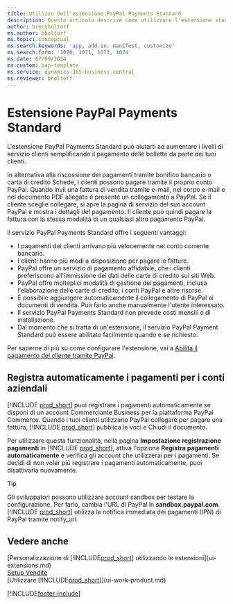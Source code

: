 ```yaml
---
title: Utilizzo dell'estensione PayPal Payments Standard
description: Questo articolo descrive come utilizzare l'estensione standard per consentire ai clienti di eseguire pagamenti con PayPal.
author: brentholtorf
ms.author: bholtorf
ms.topic: conceptual
ms.search.keywords: 'app, add-in, manifest, customize'
ms.search.form: '1070, 1071, 1073, 1074'
ms.date: 07/09/2024
ms.custom: bap-template
ms.service: dynamics-365-business-central
ms.reviewer: bholtorf
---
```

# <a name="the-paypal-payments-standard-extension"></a>Estensione PayPal Payments Standard

L'estensione PayPal Payments Standard può aiutarti ad aumentare i livelli di servizio clienti semplificando il pagamento delle bollette da parte dei tuoi clienti.

In alternativa alla riscossione dei pagamenti tramite bonifico bancario o carta di credito Schede, i clienti possono pagare tramite il proprio conto PayPal. Quando invii una fattura di vendita tramite e-mail, nel corpo e-mail e nel documento PDF allegato è presente un collegamento a PayPal. Se il cliente sceglie collegare, si apre la pagina di servizio del suo account PayPal e mostra i dettagli del pagamento. Il cliente può quindi pagare la fattura con la stessa modalità di un qualsiasi altro pagamento PayPal.

Il servizio PayPal Payments Standard offre i seguenti vantaggi:

* I pagamenti dei clienti arrivano più velocemente nel conto corrente bancario.
* I clienti hanno più modi a disposizione per pagare le fatture.
* PayPal offre un servizio di pagamento affidabile, che i clienti preferiscono all'immissione dei dati delle carte di credito sui siti Web.
* PayPal offre molteplici modalità di gestione dei pagamenti, inclusa l'elaborazione delle carte di credito, i conti PayPal e altre risorse.
* È possibile aggiungere automaticamente il collegamento di PayPal ai documenti di vendita. Può farlo anche manualmente l'utente interessato.
* Il servizio PayPal Payments Standard non prevede costi mensili o di installazione.
* Dal momento che si tratta di un'estensione, il servizio PayPal Payment Standard può essere abilitato facilmente quando e se richiesto.  

Per saperne di più su come configurare l'estensione, vai a [Abilita il pagamento del cliente tramite PayPal](sales-how-enable-payment-service-extensions.md).

## <a name="register-payments-automatically-for-business-accounts"></a>Registra automaticamente i pagamenti per i conti aziendali

[!INCLUDE [prod_short](includes/prod_short.md)] puoi registrare i pagamenti automaticamente se disponi di un account Commerciante Business per la piattaforma PayPal Commerce. Quando i tuoi clienti utilizzano PayPal collegare per pagare una fattura, [!INCLUDE [prod_short](includes/prod_short.md)] pubblica le voci e Chiudi il documento.

Per utilizzare questa funzionalità, nella pagina  **Impostazione registrazione pagamenti** in [!INCLUDE [prod_short](includes/prod_short.md)], attiva l'opzione  **Registra pagamenti automaticamente** e verifica gli account che utilizzerai per i pagamenti. Se decidi di non voler più registrare i pagamenti automaticamente, puoi disattivarla nuovamente.

> [!TIP]
> Gli sviluppatori possono utilizzare account sandbox per testare la configurazione. Per farlo, cambia l'URL di PayPal in **sandbox.paypal.com**. [!INCLUDE [prod_short](includes/prod_short.md)] utilizza la notifica immediata dei pagamenti (IPN) di PayPal tramite notify_url.

## <a name="see-also"></a>Vedere anche

[Personalizzazione di [!INCLUDE[prod_short](includes/prod_short.md)] utilizzando le estensioni](ui-extensions.md)  
[Setup Vendite](sales-setup-sales.md)  
[Utilizzare [!INCLUDE[prod_short](includes/prod_short.md)]](ui-work-product.md)  

[!INCLUDE[footer-include](includes/footer-banner.md)]
